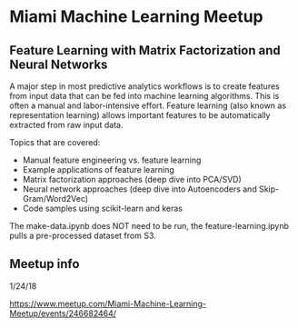 # Miami Machine Learning Meetup 

## Feature Learning with Matrix Factorization and Neural Networks

A major step in most predictive analytics workflows is to create features from input data that can be fed into machine learning algorithms. This is often a manual and labor-intensive effort. Feature learning (also known as representation learning) allows important features to be automatically extracted from raw input data.

Topics that are covered:

* Manual feature engineering vs. feature learning
* Example applications of feature learning
* Matrix factorization approaches (deep dive into PCA/SVD)
* Neural network approaches (deep dive into Autoencoders and Skip-Gram/Word2Vec)
* Code samples using scikit-learn and keras

The make-data.ipynb does NOT need to be run, the feature-learning.ipynb pulls a pre-processed dataset from S3.

## Meetup info

1/24/18

https://www.meetup.com/Miami-Machine-Learning-Meetup/events/246682464/